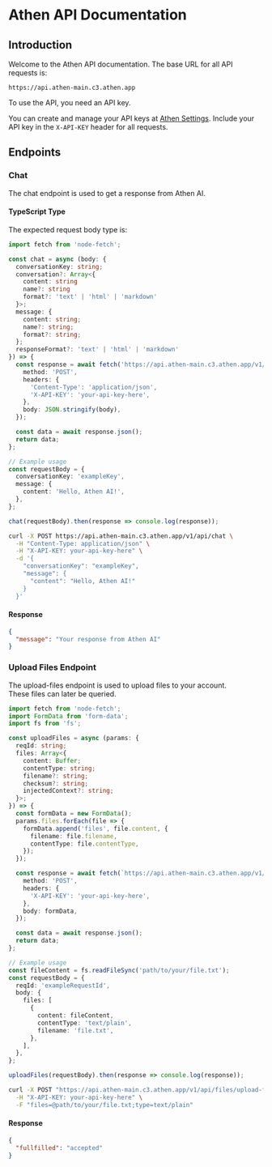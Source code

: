 # Athen API Documentation

## Introduction

Welcome to the Athen API documentation. The base URL for all API requests is:

```
https://api.athen-main.c3.athen.app
```
To use the API, you need an API key.  
  
You can create and manage your API keys at [Athen Settings](https://athen.app/settings). Include your API key in the `X-API-KEY` header for all requests.

## Endpoints

### Chat

The chat endpoint is used to get a response from Athen AI.

#### TypeScript Type

The expected request body type is:

```typescript
import fetch from 'node-fetch';

const chat = async (body: {
  conversationKey: string;
  conversation?: Array<{
    content: string
    name?: string
    format?: 'text' | 'html' | 'markdown'
  }>;
  message: {
    content: string;
    name?: string;
    format?: string;
  };
  responseFormat?: 'text' | 'html' | 'markdown'
}) => {
  const response = await fetch('https://api.athen-main.c3.athen.app/v1/api/chat', {
    method: 'POST',
    headers: {
      'Content-Type': 'application/json',
      'X-API-KEY': 'your-api-key-here',
    },
    body: JSON.stringify(body),
  });

  const data = await response.json();
  return data;
};

// Example usage
const requestBody = {
  conversationKey: 'exampleKey',
  message: {
    content: 'Hello, Athen AI!',
  },
};

chat(requestBody).then(response => console.log(response));
```

```bash
curl -X POST https://api.athen-main.c3.athen.app/v1/api/chat \
  -H "Content-Type: application/json" \
  -H "X-API-KEY: your-api-key-here" \
  -d '{
    "conversationKey": "exampleKey",
    "message": {
      "content": "Hello, Athen AI!"
    }
  }'
```

#### Response
```json
{
  "message": "Your response from Athen AI"
}
```

### Upload Files Endpoint
The upload-files endpoint is used to upload files to your account.  
These files can later be queried.

```typescript
import fetch from 'node-fetch';
import FormData from 'form-data';
import fs from 'fs';

const uploadFiles = async (params: {
  reqId: string;
  files: Array<{
    content: Buffer;
    contentType: string;
    filename?: string;
    checksum?: string;
    injectedContext?: string;
  }>;
}) => {
  const formData = new FormData();
  params.files.forEach(file => {
    formData.append('files', file.content, {
      filename: file.filename,
      contentType: file.contentType,
    });
  });

  const response = await fetch(`https://api.athen-main.c3.athen.app/v1/api/files/upload-form?reqId=${params.reqId}`, {
    method: 'POST',
    headers: {
      'X-API-KEY': 'your-api-key-here',
    },
    body: formData,
  });

  const data = await response.json();
  return data;
};

// Example usage
const fileContent = fs.readFileSync('path/to/your/file.txt');
const requestBody = {
  reqId: 'exampleRequestId',
  body: {
    files: [
      {
        content: fileContent,
        contentType: 'text/plain',
        filename: 'file.txt',
      },
    ],
  },
};

uploadFiles(requestBody).then(response => console.log(response));
```

```bash
curl -X POST "https://api.athen-main.c3.athen.app/v1/api/files/upload-form?reqId=exampleRequestId" \
  -H "X-API-KEY: your-api-key-here" \
  -F "files=@path/to/your/file.txt;type=text/plain"
```

#### Response
```json
{
  "fullfilled": "accepted"
}
```

